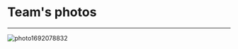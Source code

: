 # Team's photos
__________


![photo1692078832](https://github.com/1Titanium/Preparation-for-the-season-2023/assets/141386214/03385854-024e-4aea-bd52-b987b0f99f7f)
